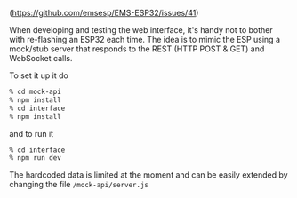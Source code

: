 
(https://github.com/emsesp/EMS-ESP32/issues/41)

When developing and testing the web interface, it's handy not to bother with re-flashing an ESP32 each time. The idea is to mimic the ESP using a mock/stub server that responds to the REST (HTTP POST & GET) and WebSocket calls. 

To set it up it do
```sh
% cd mock-api
% npm install
% cd interface
% npm install
```

and to run it
```sh
% cd interface
% npm run dev
```

The hardcoded data is limited at the moment and can be easily extended by changing the file `/mock-api/server.js`
